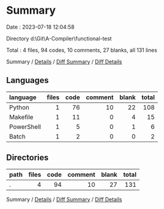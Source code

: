 # Summary

Date : 2023-07-18 12:04:58

Directory d:\\Git\\A-Compiler\\functional-test

Total : 4 files,  94 codes, 10 comments, 27 blanks, all 131 lines

Summary / [Details](details.md) / [Diff Summary](diff.md) / [Diff Details](diff-details.md)

## Languages
| language | files | code | comment | blank | total |
| :--- | ---: | ---: | ---: | ---: | ---: |
| Python | 1 | 76 | 10 | 22 | 108 |
| Makefile | 1 | 11 | 0 | 4 | 15 |
| PowerShell | 1 | 5 | 0 | 1 | 6 |
| Batch | 1 | 2 | 0 | 0 | 2 |

## Directories
| path | files | code | comment | blank | total |
| :--- | ---: | ---: | ---: | ---: | ---: |
| . | 4 | 94 | 10 | 27 | 131 |

Summary / [Details](details.md) / [Diff Summary](diff.md) / [Diff Details](diff-details.md)